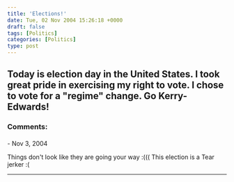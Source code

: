 ```yaml
---
title: 'Elections!'
date: Tue, 02 Nov 2004 15:26:18 +0000
draft: false
tags: [Politics]
categories: [Politics]
type: post
---
```


Today is election day in the United States. I took great pride in exercising my right to vote. I chose to vote for a "regime" change. Go Kerry-Edwards!
---
### Comments:
####
[]( "") - <time datetime="2004-11-03 01:17:17">Nov 3, 2004</time>

Things don't look like they are going your way :((( This election is a Tear jerker :(
<hr />
